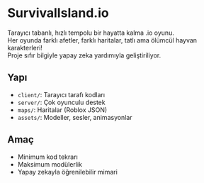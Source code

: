 # SurvivalIsland.io

Tarayıcı tabanlı, hızlı tempolu bir hayatta kalma .io oyunu.  
Her oyunda farklı afetler, farklı haritalar, tatlı ama ölümcül hayvan karakterleri!  
Proje sıfır bilgiyle yapay zeka yardımıyla geliştiriliyor.

## Yapı
- `client/`: Tarayıcı tarafı kodları
- `server/`: Çok oyunculu destek
- `maps/`: Haritalar (Roblox JSON)
- `assets/`: Modeller, sesler, animasyonlar

## Amaç
- Minimum kod tekrarı
- Maksimum modülerlik
- Yapay zekayla öğrenilebilir mimari
